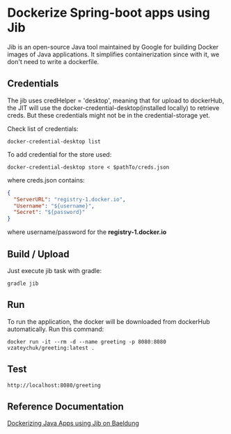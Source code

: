 # Dockerize Spring-boot apps using Jib

Jib is an open-source Java tool maintained by Google for building Docker images of Java applications. It simplifies containerization since with it, we don't need to write a dockerfile.

## Credentials
The jib uses credHelper = 'desktop', meaning that for upload to dockerHub, the JIT will use the docker-credential-desktop(installed locally) to retrieve creds.
But these credentials might not be in the credential-storage yet. 

Check list of credentials:
```shell
docker-credential-desktop list
```
To add credential for the store used:
```shell
docker-credential-desktop store < $pathTo/creds.json
```
where creds.json contains:
```json
{
  "ServerURL": "registry-1.docker.io",
  "Username": "${username}",
  "Secret": "${password}"
}
```
where username/password for the **registry-1.docker.io**

## Build / Upload 

Just execute jib task with gradle:
```shell
gradle jib
```

## Run 
To run the application, the docker will be downloaded from dockerHub automatically. Run this command: 
```shell
docker run -it --rm -d --name greeting -p 8080:8080 vzateychuk/greeting:latest .
```

## Test
```shell
http://localhost:8080/greeting
```

## Reference Documentation
[Dockerizing Java Apps using Jib on Baeldung](https://www.baeldung.com/jib-dockerizing)
